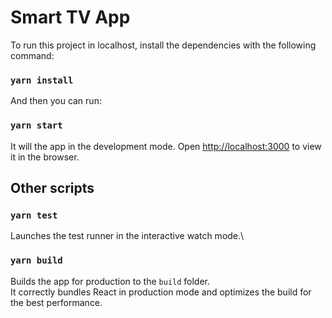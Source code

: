 # Smart TV App

To run this project in localhost, install the dependencies with the following command:

### `yarn install`

And then you can run:

### `yarn start`

It will the app in the development mode.
Open [http://localhost:3000](http://localhost:3000) to view it in the browser.

## Other scripts

### `yarn test`

Launches the test runner in the interactive watch mode.\

### `yarn build`

Builds the app for production to the `build` folder.\
It correctly bundles React in production mode and optimizes the build for the best performance.
